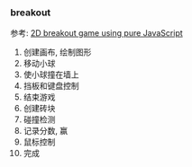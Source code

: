 ### breakout

参考: [2D breakout game using pure JavaScript](https://developer.mozilla.org/en-US/docs/Games/Workflows/2D_Breakout_game_pure_JavaScript)

1. 创建画布, 绘制图形
1. 移动小球
1. 使小球撞在墙上
1. 挡板和键盘控制
1. 结束游戏
1. 创建砖块
1. 碰撞检测
1. 记录分数, 赢
1. 鼠标控制
1. 完成